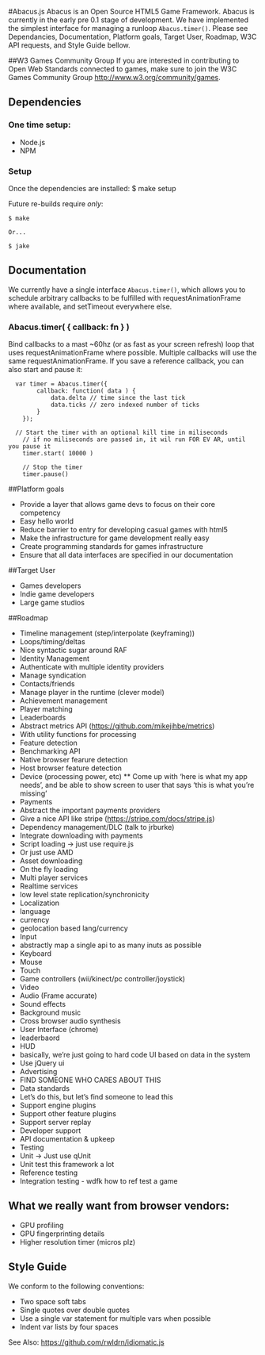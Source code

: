 #Abacus.js
Abacus is an Open Source HTML5 Game Framework. Abacus is currently in the early pre 0.1 stage of development. We have implemented the simplest interface for managing a runloop ```Abacus.timer()```. Please see Dependancies, Documentation, Platform goals, Target User, Roadmap, W3C API requests, and Style Guide bellow.


##W3 Games Community Group
If you are interested in contributing to Open Web Standards connected to games, make sure to join the W3C Games Community Group http://www.w3.org/community/games.

## Dependencies
### One time setup:
* Node.js
* NPM

### Setup
Once the dependencies are installed:
	$ make setup

Future re-builds require _only_:

	$ make

	Or...

	$ jake


## Documentation
We currently have a single interface ```Abacus.timer()```, which allows you to schedule arbitrary callbacks to be fulfilled with requestAnimationFrame where available, and setTimeout everywhere else.
### Abacus.timer( { callback: fn } )
Bind callbacks to a mast ~60hz (or as fast as your screen refresh) loop that uses requestAnimationFrame where possible. Multiple callbacks will use the same requestAnimationFrame. If you save a reference callback, you can also start and pause it:

```
  var timer = Abacus.timer({
		callback: function( data ) {
			data.delta // time since the last tick
			data.ticks // zero indexed number of ticks
		}
	});

  // Start the timer with an optional kill time in miliseconds
	// if no miliseconds are passed in, it wil run FOR EV AR, until you pause it
	timer.start( 10000 )

	// Stop the timer
	timer.pause()

```

##Platform goals
* Provide a layer that allows game devs to focus on their core competency
* Easy hello world
* Reduce barrier to entry for developing casual games with html5
* Make the infrastructure for game development really easy
* Create programming standards for games infrastructure
* Ensure that all data interfaces are specified in our documentation

##Target User
* Games developers
* Indie game developers
* Large game studios

##Roadmap
* Timeline management (step/interpolate (keyframing))
* Loops/timing/deltas
 * Nice syntactic sugar around RAF
* Identity Management
 * Authenticate with multiple identity providers
 * Manage syndication
 * Contacts/friends
 * Manage player in the runtime (clever model)
 * Achievement management
 * Player matching
 * Leaderboards
* Abstract metrics API (https://github.com/mikejihbe/metrics)
 * With utility functions for processing
* Feature detection
 * Benchmarking API
 * Native browser fearure detection
 * Host browser feature detection
 * Device (processing power, etc)
 ** Come up with ‘here is what my app needs’, and be able to show screen to user that says ‘this is what you’re missing’
* Payments
 * Abstract the important payments providers
 * Give a nice API like stripe (https://stripe.com/docs/stripe.js)
* Dependency management/DLC (talk to jrburke)
 * Integrate downloading with payments
 * Script loading -> just use require.js
 * Or just use AMD
 * Asset downloading
 * On the fly loading
* Multi player services
 * Realtime services
 * low level state replication/synchronicity
* Localization
 * language
 * currency
 * geolocation based lang/currency
* Input
 * abstractly map a single api to as many inuts as possible
 * Keyboard
 * Mouse
 * Touch
 * Game controllers (wii/kinect/pc controller/joystick)
 * Video
* Audio (Frame accurate)
 * Sound effects
 * Background music
 * Cross browser audio synthesis
* User Interface (chrome)
 * leaderbaord
 * HUD
 * basically, we’re just going to hard code UI based on data in the system
 * Use jQuery ui
* Advertising
 * FIND SOMEONE WHO CARES ABOUT THIS
* Data standards
 * Let’s do this, but let’s find someone to lead this
* Support engine plugins
* Support other feature plugins
* Support server replay
* Developer support
 * API documentation & upkeep
 * Testing
 * Unit -> Just use qUnit
 * Unit test this framework a lot
 * Reference testing
 * Integration testing - wdfk how to ref test a game



## What we really want from browser vendors:
* GPU profiling
* GPU fingerprinting details
* Higher resolution timer (micros plz)


## Style Guide
We conform to the following conventions:

* Two space soft tabs
* Single quotes over double quotes
* Use a single var statement for multiple vars when possible
* Indent var lists by four spaces

See Also: https://github.com/rwldrn/idiomatic.js
